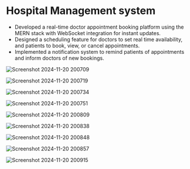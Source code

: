 # Hospital Management system

- Developed a real-time doctor appointment booking platform using the MERN stack with WebSocket
integration for instant updates.
- Designed a scheduling feature for doctors to set real time availability, and patients to book, view, or cancel appointments.
- Implemented a notification system to remind patients of appointments and inform doctors of new bookings.


![Screenshot 2024-11-20 200709](https://github.com/user-attachments/assets/418fc16f-309a-4e94-a6b7-dd07d5edb4f8)

![Screenshot 2024-11-20 200719](https://github.com/user-attachments/assets/e9b48947-4dac-4b1f-9852-37a0f2a528c9)

![Screenshot 2024-11-20 200734](https://github.com/user-attachments/assets/05311ffc-cee7-4300-9740-426a184ef6f9)

![Screenshot 2024-11-20 200751](https://github.com/user-attachments/assets/b9deec91-3f27-489e-b1b2-7c07281bb311)

![Screenshot 2024-11-20 200809](https://github.com/user-attachments/assets/ec841526-a9b0-4e13-a48d-ac9e2733c480)

![Screenshot 2024-11-20 200838](https://github.com/user-attachments/assets/b1dbab6c-86fc-49d5-882b-adee60044772)

![Screenshot 2024-11-20 200848](https://github.com/user-attachments/assets/3187bc9f-7741-47fb-82f1-2e29b6bdb12b)

![Screenshot 2024-11-20 200857](https://github.com/user-attachments/assets/c300702c-ed39-4377-a5d4-098c82e335a5)

![Screenshot 2024-11-20 200915](https://github.com/user-attachments/assets/cb60c8b7-57e2-4bf2-a911-d99f69733acf)



